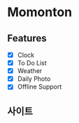 # Momonton

## Features

- [x] Clock
- [x] To Do List
- [x] Weather
- [x] Daily Photo
- [x] Offline Support

## 사이트

